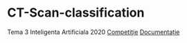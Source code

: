 # CT-Scan-classification
Tema 3 Inteligenta Artificiala 2020
[Competiţie](https://www.kaggle.com/c/ai-unibuc-23-31-2021/overview)
[Documentație](https://github.com/speedypleath/CT-Scan-classification/blob/master/Gheorghe%20Andrei%2C%20CT%20Scan%20Classification.pdf)
